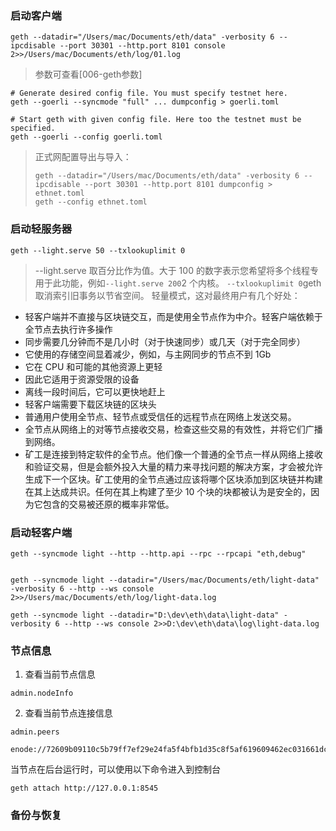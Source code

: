 ### 启动客户端
```
geth --datadir="/Users/mac/Documents/eth/data" -verbosity 6 --ipcdisable --port 30301 --http.port 8101 console 2>>/Users/mac/Documents/eth/log/01.log
```
> 参数可查看[006-geth参数]

```
# Generate desired config file. You must specify testnet here.
geth --goerli --syncmode "full" ... dumpconfig > goerli.toml

# Start geth with given config file. Here too the testnet must be specified.
geth --goerli --config goerli.toml
```
> 正式网配置导出与导入：
> ```
> geth --datadir="/Users/mac/Documents/eth/data" -verbosity 6 --ipcdisable --port 30301 --http.port 8101 dumpconfig > ethnet.toml
> geth --config ethnet.toml
> ```
### 启动轻服务器
```
geth --light.serve 50 --txlookuplimit 0
```
>  --light.serve 取百分比作为值。大于 100 的数字表示您希望将多个线程专用于此功能，例如`--light.serve 200`2 个内核。
>  `--txlookuplimit 0`geth 取消索引旧事务以节省空间。
轻量模式，这对最终用户有几个好处：
-   轻客户端并不直接与区块链交互，而是使用全节点作为中介。轻客户端依赖于全节点去执行许多操作
-   同步需要几分钟而不是几小时（对于快速同步）或几天（对于完全同步）
-   它使用的存储空间显着减少，例如，与主网同步的节点不到 1Gb
-   它在 CPU 和可能的其他资源上更轻
-   因此它适用于资源受限的设备
-   离线一段时间后，它可以更快地赶上
-   轻客户端需要下载区块链的区块头
-   普通用户使用全节点、轻节点或受信任的远程节点在网络上发送交易。
-   全节点从网络上的对等节点接收交易，检查这些交易的有效性，并将它们广播到网络。
-   矿工是连接到特定软件的全节点。他们像一个普通的全节点一样从网络上接收和验证交易，但是会额外投入大量的精力来寻找问题的解决方案，才会被允许生成下一个区块。矿工使用的全节点通过应该将哪个区块添加到区块链并构建在其上达成共识。任何在其上构建了至少 10 个块的块都被认为是安全的，因为它包含的交易被还原的概率非常低。
### 启动轻客户端
```
geth --syncmode light --http --http.api --rpc --rpcapi "eth,debug"


geth --syncmode light --datadir="/Users/mac/Documents/eth/light-data" -verbosity 6 --http --ws console 2>>/Users/mac/Documents/eth/log/light-data.log
```

```
geth --syncmode light --datadir="D:\dev\eth\data\light-data" -verbosity 6 --http --ws console 2>>D:\dev\eth\data\log\light-data.log
```


### 节点信息
1. 查看当前节点信息
```
admin.nodeInfo
```
2. 查看当前节点连接信息
```
admin.peers
```


```
enode://72609b09110c5b79ff7ef29e24fa5f4bfb1d35c8f5af619609462ec031661dcaf1736b446f954dbd8e8cd65a78d67dc5d49d9c14106b636dae68c35051c1a1ef@127.0.0.1:30301
```

当节点在后台运行时，可以使用以下命令进入到控制台
```
geth attach http://127.0.0.1:8545
```

### 备份与恢复
